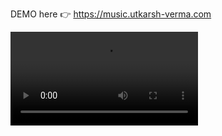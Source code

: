DEMO here 👉 https://music.utkarsh-verma.com

![video](https://raw.githubusercontent.com/utkarshverm4/viber/master/assets/demo.webm)
